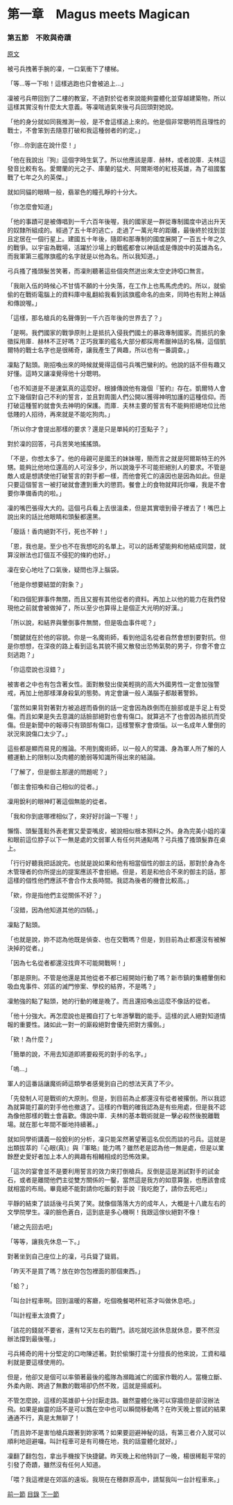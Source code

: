 第一章　Magus meets Magican
====

### 第五節　不敗與奇蹟

[原文](https://syosetu.org/novel/42788/7.html)

被弓兵拽著手腕的凜，一口氣衝下了樓梯。

「等…等一下啦！這樣逃跑也只會被追上…」

凜被弓兵帶回到了二樓的教室，不過對於從者來說能夠靈體化並穿越建築物，所以這樣其實沒有什麼太大意義。等凜喘過氣來後弓兵回頭對她說。

「他的身分就如同我推測一般，是不會這樣追上來的。他是個非常聰明而且理性的戰士，不會笨到去隨意打破和我這種弱者的約定。」

「你…你到底在說什麼！」

「他在我說出『狗』這個字時生氣了。所以他應該是庫．赫林，或者說庫．夫林這發音比較有名。愛爾蘭的光之子、庫蘭的猛犬、阿爾斯塔的紅枝英雄，為了祖國奮戰了七年之久的英傑。」

就如同貓的眼睛一般，翡翠色的瞳孔睜的十分大。

「你怎麼會知道」

「他的事蹟可是被傳唱到一千六百年後喔，我的國家是一群從專制國度中逃出升天的奴隸所組成的。經過了五十年的逃亡，走過了一萬光年的距離，最後終於找到並且定居在一個行星上。建國五十年後，隨即和那專制的國度展開了一百五十年之久的戰爭。以宇宙為戰場，活躍於沙場上的戰艦都會以神話或是傳說中的英雄為名，而我軍第三艦隊旗艦的名字就是以他為名。所以我知道。」

弓兵搔了搔頭髮苦笑著，而凜則聽著這些個突然迸出來太空史詩啞口無言。

「我剛入伍的時候心不甘情不願的十分失落，在工作上也馬馬虎虎的。所以，就偷偷的在戰術電腦上的資料庫中亂翻給我看到該旗艦命名的由來，同時也有附上神話和傳說喔。」

「這樣，那名槍兵的名聲傳到一千六百年後的世界去了？」

「是啊。我們國家的戰爭原則上是抵抗入侵我們國土的暴政專制國家。而抵抗的象徵採用庫．赫林不正好嗎？正巧我軍的艦名大部分都採用希臘神話的名稱，這個凱爾特的戰士名字也是很稀奇，讓我產生了興趣，所以也有一番調查。」

凜點了點頭。剛招喚出來的時候就覺得這個弓兵嘴巴蠻利的。他說的話不但有趣又好懂。這時又讓凜覺得他十分聰明。

「也不知道是不是運氣真的這麼好。根據傳說他有幾個『誓約』存在。凱爾特人會立下幾個對自己不利的誓言，並且對周圍人們公開以獲得神明加護的這種信仰。而打破這種誓約就會失去神明的保護。而庫．夫林主要的誓言有不能夠拒絕地位比他低賤的人招待，再來就是不能吃狗肉。」

「所以你才會提出那樣的要求？還是只是單純的打歪點子？」

對於凜的回答，弓兵苦笑地搖搖頭。

「不是，你想太多了。他的母親可是國王的妹妹喔，簡而言之就是阿爾斯特王的外甥。能夠比他地位還高的人可沒多少，所以說幾乎不可能拒絕別人的要求。不管是敵人或是想誘使他打破誓言的對手都一樣，而他會死亡的遠因也是因為如此。但是只要這個誓言一被打破就會遭到重大的懲罰。餐會上的食物就拜託你囉，我是不會要你準備香肉的啦。」

凜的嘴巴張得大大的。這個弓兵看上去很溫柔，但是其實壞到骨子裡去了！嘴巴上說出來的話比他眼睛和頭髮都還黑。

「廢話！香肉絕對不行，死也不幹！」

「恩，我也是。至少也不在我想吃的名單上。可以的話希望能夠和他結成同盟，就算沒辦法也訂個互不侵犯的條約也好。」

凜在安心地吐了口氣後，疑問也浮上腦袋。

「他是你想要結盟的對象？」

「和四個犯罪事件無關，而且又握有其他從者的資料。再加上以他的能力在我們發現他之前就會被做掉了，所以至少也算得上是個正大光明的好漢。」

「所以說，和結界與暈倒事件無關，但是吸血事件呢？」

「關鍵就在於他的容貌。你是一名魔術師，看到他這名從者自然會想到要對抗。但是你想想，在深夜的路上看到這名其貌不揚又散發出恐怖氣勢的男子，你會不會立刻逃跑？」

「你這麼說也沒錯？」

被害者之中也有包含著女性。面對散發出俊美輕挑的高大外國男性一定會加強警戒，再加上他那樣渾身殺氣的態勢。肯定會讓一般人滿腦子都敲著警鈴。

「當然如果背對著對方被追趕而昏倒的話一定會因為跌倒而在臉部或是手足上有受傷。而且如果是失去意識的話臉部絕對也會有傷口。就算逃不了也會因為抵抗而受傷。但是新聞中的報導只有頸部有傷口，這樣警察才會煩惱。以一名成年人暈倒的狀況來說傷口太少了。」

這些都是顯而易見的推論。不用到魔術師，以一般人的常識、身為軍人所了解的人體運動上的限制以及肉體的脆弱等知識所得出來的結論。

「了解了，但是御主那邊的問題呢？」

「御主會招喚和自己相似的從者。」

凜用銳利的眼神盯著這個無能的從者。

「我和你到底哪裡相似了，來好好討論一下喔！」

懶惰、頭髮蓬鬆外表老實又愛耍嘴皮，被說相似根本預料之外。身為完美小姐的凜和眼前這位脖子以下一無是處的文弱軍人有任何共通點嗎？弓兵搔了搔頭髮靠在桌上。

「行行好聽我把話說完。也就是說如果和他有相當個性的御主的話，那對於身為冬木管理者的你所提出的提案應該不會拒絕。但是，若是和他合不來的御主的話，那這樣的個性他們應該不會合作太長時間。我認為後者的機會比較高。」

「欸，你是指他們主從關係不好？」

「沒錯，因為他知道其他的四騎。」

凜點了點頭。

「也就是說，妳不認為他既是偵查、也在交戰嗎？但是，到目前為止都還沒有被解決掉的從者。」

「因為七名從者都還沒找齊不可能開戰啊！」

「那是原則。不管是他還是其他從者不都已經開始行動了嗎？新市鎮的集體暈倒和吸血鬼事件、郊區的滅門慘案、學校的結界，不是嗎？」

凜勉強的點了點頭，她的行動的確是晚了。而且還招喚出這麼不像話的從者。

「他十分強大。再怎麼說也是獨自打了七年游擊戰的能手。這樣的武人絕對知道情報的重要性。諸如此一對一的廝殺絕對會優先把對方撂倒。」

「欸！為什麼？」

「簡單的說，不用去知道即將要殺死的對手的名字。」

「嗚…」

軍人的這番話讓魔術師這類學者感覺到自己的想法天真了不少。

「先發制人可是戰術的大原則。但是，到目前為止都還沒有從者被撂倒。所以我認為就算能打贏的對手他也撤退了。這樣的作戰的確我認為是有些用處，但是我不認為像他那樣的戰士會喜歡。傳說中庫．夫林的基本戰術就是一擊必殺然後脫離戰場。就在那七年間不斷地持續著。」

就如同學術講義一般銳利的分析，凜只能呆然著望著這名侃侃而談的弓兵。這就是出類拔萃的『心眼(真)』與『軍略』能力嗎？雖然老是認為他一無是處，但是以業餘歷史愛好者加上本人的興趣有相輔相成的恐怖效果。

「這次的宴會並不是要利用誓言的效力來打倒槍兵。反倒是這是測試對手的試金石，或者是離間他們主從雙方關係的一鑿，當然這是我方的如意算盤，也應該會成就相當的布局。畢竟總不能對請你吃飯的對手說『我吃飽了，請你去死吧』」

平靜的結束了談話後弓兵笑了笑。就像個落落大方的成年人，大概是十八歲左右的文學院學生。凜的臉色蒼白，這到底是多心機啊！我跟這傢伙絕對不像！

「總之先回去吧」

「等等，讓我先休息一下。」

對著坐到自己座位上的凜，弓兵聳了聳肩。

「昨天不是買了嗎？放在妳包包裡面的那個東西。」

「蛤？」

「叫台計程車啊。回到溫暖的客廳，吃個晚餐喝杯紅茶才叫做休息吧。」

「叫計程車太浪費了」

「該花的錢就不要省，還有12天左右的戰鬥。該吃就吃該休息就休息，要不然沒辦法撐到最後喔。」

弓兵稀奇的用十分堅定的口吻陳述著。對於偷懶打混十分擅長的他來說，工資和福利就是要這樣使用的。

但是，他卻又是個可以率領著最後的艦隊為瀕臨滅亡的國家作戰的人。當機立斷、外柔內剛、跨過了無數的戰場卻仍然不敗，這就是揚威利。

不管怎麼說，這樣的英雄卻十分討厭走路。雖然靈體化後可以穿牆但是卻沒辦法飛。如果是幽靈的話不是可以飄在空中也可以瞬間移動嗎？在昨天晚上嘗試的結果通通不行，真是太無聊了！

「而且妳不是害怕槍兵跟著到妳家嗎？如果要迴避神秘的話，有第三者介入就可以順利地迴避囉。叫計程車可是有司機在地，我的話靈體化就好。」

凜翻了翻包包，拿出手機按下快捷鍵。昨天晚上和他特訓了一晚，楊很稀鬆平常的引發了奇蹟，雖然沒有任何人知道。

「喂？我這裡是在郊區的遠坂。我現在在穂群原高中，請幫我叫一台計程車來。」

[前一節](./0104.md)
[目錄](../README.md)
[下一節](./010501.md)
